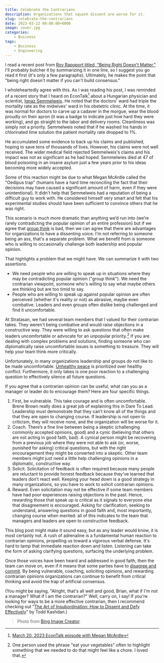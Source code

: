 ```yaml
---
title: Celebrate the Contrarians
description: Organizations that squash dissent are worse for it.
slug: celebrate-the-contrarians
date: 2023-03-22 00:00:00+0000
image: cover.jpg
categories:
    - Business
tags:
    - Business
    - Engineering
---
```


I read a recent post from [Roy Rapoport titled, "Being Right Doesn't Matter."](https://medium.com/@royrapoport/being-right-doesnt-matter-70f00e2cd2a4) I'll probably butcher it by summarizing it in one line, so I suggest you go read it first (it's only a few paragraphs). Ultimately, he makes the point that "being right doesn't matter if you can't build consensus."

I wholeheartedly agree with this. As I was reading his post, I was reminded of a recent story that I heard on EconTalk[^econtalk] about a Hungarian physician and scientist, [Ignaz Semmelweis](https://en.wikipedia.org/wiki/Ignaz_Semmelweis). He noted that the doctors' ward had triple the mortality rate as the midwives' ward in his obstetric clinic. At the time, it was normal for doctors to carve up a cadaver in the morgue, wear the blood proudly on their apron (it was a badge to indicate just how hard they were working), and go straight to the labor and delivery rooms. Cleanliness was simply not a priority. Semmelweis noted that if he washed his hands in chlorinated lime solution the patient mortality rate dropped to 1%.

He accumulated some evidence to back up his claims and published, hoping to save tens of thousands of lives. However, his claims were not well received. The wider medical field rejected Semmelweis's claims and his impact was not as significant as he had hoped. Semmelwies died at 47 of blood poisoning in an insane asylum just a few years prior to his ideas becoming more widely accepted.

Some of this reaction might be due to what Megan McArdle called the "Oedipus trap" (humans have a hard time reconciling the fact that their decisions may have caused a significant amount of harm, even if they were unintentional). It didn't help that Semmelweis had a reputation of being a difficult guy to work with. He considered himself very smart and felt that his experimental studies should have been sufficient to convince others that he was right.

This scenario is much more dramatic than anything we’d run into (we’re rarely contradicting the popular opinion of an entire profession) but if we agree that [group think](https://en.wikipedia.org/wiki/Groupthink) is bad, then we can agree that there are advantages for organizations to have a dissenting voice. I'm not referring to someone being an ass, that's a separate problem. What we benefit from is someone who is willing to occasionally challenge both leadership and popular opinion.

That highlights a problem that we might have. We can summarize it with two assertions.

- We need people who are willing to speak up in situations where they may be contradicting popular opinion ("group think"). We need the contrarian viewpoint, someone who's willing to say what maybe others are thinking but are too timid to say.
- People who are willing to speak up against popular opinion are often perceived (whether it's reality or not) as abrasive, maybe even combative. Leaders and even groups often dislike being challenged and find it uncomfortable.

At Stratasan, we had several team members that I valued for their contrarian takes. They weren't being combative and would raise objections in a constructive way. They were willing to ask questions that often make leaders uncomfortable or advocate for an unpopular priority.[^veggies] If you are dealing with complex problems and solutions, finding someone who can diplomatically raise uncomfortable issues is something to treasure. They will help your team think more critically.

Unfortunately, in many organizations leadership and groups do not like to be made uncomfortable. [Unhealthy peace](https://freakonomics.com/podcast/how-to-make-meetings-less-terrible-ep-389/) is prioritized over healthy conflict. Furthermore, it only takes is one poor reaction to a challenging question to effectively silence all future questions.

If you agree that a contrarian opinion can be useful, what can you as a manager or leader do to encourage them? Here are four specific things.

1. First, be vulnerable. This take courage and is often uncomfortable. Brene Brown really does a great job of explaining this in Dare To Lead. Leadership must demonstrate that they can’t know all of the things and that they are open to changing course. If leadership is not open to criticism, they will receive none, and the organization will be worse for it.
1. Coach. There’s a fine line between being a skeptic (challenging commonly accepted opinions, good) and a cynic (believing that others are not acting in good faith, bad). A cynical person might be recovering from a previous job where they were not able to ask (or, worse, punished for asking) critical questions, but with the right encouragement they might be converted into a skeptic. Other team members might just need a little help challenging opinions in a diplomatic, constructive way.
1. Solicit. Solicitation of feedback is often required because many people are reluctant to provide honest feedback because they've learned that leaders don’t react well. Keeping your head down is a good strategy in many organizations, so you have to work to solicit contrarian opinions.
1. Reward. Even solicitation may not be effective if some team members have had poor experiences raising objections in the past. Hence, rewarding those that speak up is critical as it signals to everyone else that disagreement is encouraged. Asking for clarification, seeking to understand, answering questions in good faith and, most importantly, changing course when merited: all of this indicates to the team that managers and leaders are open to constructive feedback.

This blog post might make it sound easy, but as any leader would know, it is most certainly not. A rush of adrenaline is a fundamental human reaction to contrarian opinions, propelling us toward a vigorous verbal defense. It's hard to tamp that immediate reaction down and listen. Listening can take the form of asking clarifying questions, surfacing the underlying problem.

Once those voices have been heard and addressed in good faith, then the team can move on, even if it means that some parties have to [disagree and commit](https://en.wikipedia.org/wiki/Disagree_and_commit). By being vulnerable, coaching, soliciting opinions, and rewarding contrarian opinions organizations can continue to benefit from critical thinking and avoid the trap of artificial consensus.

(You might be saying, "Alright, that's all well and good, Brian, what if I'm not a manager? What if I am the contrarian?" Well, carry on, I say! If you're looking for ways to be a more effective contrarian, then I recommend checking out "[The Art of Insubordination: How to Dissent and Defy Effectively](https://www.goodreads.com/book/show/57559387-the-art-of-insubordination)" by Todd Kashdan.)

[^econtalk]: [March 20, 2023 EconTalk episode with Megan McArdle](https://www.econtalk.org/megan-mcardle-on-the-oedipus-trap/)
[^veggies]: One person used the phrase "eat your vegetables" often to highlight something that we needed to do that might feel like a chore. I loved that.

> Photo from [Bing Image Creator](https://www.bing.com/images/create?FORM=GDPGLP).
